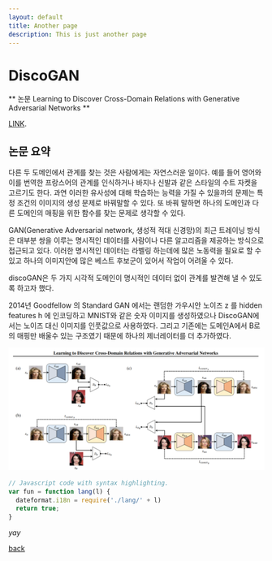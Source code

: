 ```yaml
---
layout: default
title: Another page
description: This is just another page
---
```



# DiscoGAN 

** 논문 Learning to Discover Cross-Domain Relations with Generative Adversarial Networks **

[LINK](https://arxiv.org/pdf/1703.05192.pdf).

## 논문 요약 

다른 두 도메인에서 관계를 찾는 것은 사람에게는 자연스러운 일이다. 예를 들어 영어와 이를 번역한 프랑스어의 관계를 인식하거나 바지나 신발과 같은 스타일의 수트 자켓을 고르기도 한다. 
과연 이러한 유사성에 대해 학습하는 능력을 가질 수 있을까의 문제는 특정 조건의 이미지의 생성 문제로 바꿔말할 수 있다. 또 바꿔 말하면 하나의 도메인과 다른 도메인의 매핑을 위한 함수를 찾는 문제로 생각할 수 있다.

GAN(Generative Adversarial network, 생성적 적대 신경망)의 최근 트레이닝 방식은 대부분 쌍을 이루는 명시적인 데이터를 사람이나 다른 알고리즘을 제공하는 방식으로 접근되고 있다.
이러한 명시적인 데이터는 라벨링 하는데에 많은 노동력을 필요로 할 수 있고 하나의 이미지안에 많은 베스트 후보군이 있어서 작업이 어려울 수 있다.

discoGAN은 두 가지 시각적 도메인이 명시적인 데이터 없이 관계를 발견해 낼 수 있도록 하고자 했다.

2014년 Goodfellow 의 Standard GAN 에서는 랜덤한 가우시안 노이즈 z 를 hidden features h 에 인코딩하고 MNIST와 같은 숫자 이미지를 생성하였으나 DiscoGAN에서는 노이즈 대신 이미지를 인풋값으로 사용하였다. 
그리고 기존에는 도메인A에서 B로의 매핑만 배울수 있는 구조였기 때문에 하나의 제너레이터를 더 추가하였다. 


<p align="center">
    <img src="images/discoGAN.PNG" \>
</p>





```js
// Javascript code with syntax highlighting.
var fun = function lang(l) {
  dateformat.i18n = require('./lang/' + l)
  return true;
}
```




_yay_

[back](./)
